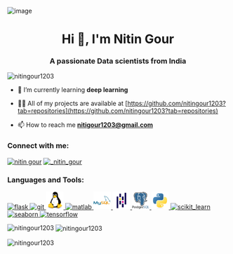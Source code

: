 

![image](https://user-images.githubusercontent.com/48796009/226279311-aecff18b-e492-4b25-9bad-59a85790107f.png)



<h1 align="center">Hi 👋, I'm Nitin Gour</h1>
<h3 align="center">A passionate Data scientists from India</h3>



<p align="left"> <img src="https://komarev.com/ghpvc/?username=nitingour1203&label=Profile%20views&color=0e75b6&style=flat" alt="nitingour1203" /> </p>

- 🌱 I’m currently learning **deep learning**

- 👨‍💻 All of my projects are available at [https://github.com/nitingour1203?tab=repositories](https://github.com/nitingour1203?tab=repositories)

- 📫 How to reach me **nitigour1203@gmail.com**

<h3 align="left">Connect with me:</h3>
<p align="left">
<a href="https://kaggle.com/nitin gour" target="blank"><img align="center" src="https://raw.githubusercontent.com/rahuldkjain/github-profile-readme-generator/master/src/images/icons/Social/kaggle.svg" alt="nitin gour" height="30" width="40" /></a>
<a href="https://instagram.com/_nitin_gour" target="blank"><img align="center" src="https://raw.githubusercontent.com/rahuldkjain/github-profile-readme-generator/master/src/images/icons/Social/instagram.svg" alt="_nitin_gour" height="30" width="40" /></a>
</p>

<h3 align="left">Languages and Tools:</h3>
<p align="left"> <a href="https://flask.palletsprojects.com/" target="_blank" rel="noreferrer"> <img src="https://www.vectorlogo.zone/logos/pocoo_flask/pocoo_flask-icon.svg" alt="flask" width="40" height="40"/> </a> <a href="https://git-scm.com/" target="_blank" rel="noreferrer"> <img src="https://www.vectorlogo.zone/logos/git-scm/git-scm-icon.svg" alt="git" width="40" height="40"/> </a> <a href="https://www.linux.org/" target="_blank" rel="noreferrer"> <img src="https://raw.githubusercontent.com/devicons/devicon/master/icons/linux/linux-original.svg" alt="linux" width="40" height="40"/> </a> <a href="https://www.mathworks.com/" target="_blank" rel="noreferrer"> <img src="https://upload.wikimedia.org/wikipedia/commons/2/21/Matlab_Logo.png" alt="matlab" width="40" height="40"/> </a> <a href="https://www.mysql.com/" target="_blank" rel="noreferrer"> <img src="https://raw.githubusercontent.com/devicons/devicon/master/icons/mysql/mysql-original-wordmark.svg" alt="mysql" width="40" height="40"/> </a> <a href="https://pandas.pydata.org/" target="_blank" rel="noreferrer"> <img src="https://raw.githubusercontent.com/devicons/devicon/2ae2a900d2f041da66e950e4d48052658d850630/icons/pandas/pandas-original.svg" alt="pandas" width="40" height="40"/> </a> <a href="https://www.postgresql.org" target="_blank" rel="noreferrer"> <img src="https://raw.githubusercontent.com/devicons/devicon/master/icons/postgresql/postgresql-original-wordmark.svg" alt="postgresql" width="40" height="40"/> </a> <a href="https://www.python.org" target="_blank" rel="noreferrer"> <img src="https://raw.githubusercontent.com/devicons/devicon/master/icons/python/python-original.svg" alt="python" width="40" height="40"/> </a> <a href="https://scikit-learn.org/" target="_blank" rel="noreferrer"> <img src="https://upload.wikimedia.org/wikipedia/commons/0/05/Scikit_learn_logo_small.svg" alt="scikit_learn" width="40" height="40"/> </a> <a href="https://seaborn.pydata.org/" target="_blank" rel="noreferrer"> <img src="https://seaborn.pydata.org/_images/logo-mark-lightbg.svg" alt="seaborn" width="40" height="40"/> </a> <a href="https://www.tensorflow.org" target="_blank" rel="noreferrer"> <img src="https://www.vectorlogo.zone/logos/tensorflow/tensorflow-icon.svg" alt="tensorflow" width="40" height="40"/> </a> </p>

<p><img align="left" src="https://github-readme-stats.vercel.app/api/top-langs?username=nitingour1203&show_icons=true&locale=en&layout=compact" alt="nitingour1203" /></p>

<p>&nbsp;<img align="center" src="https://github-readme-stats.vercel.app/api?username=nitingour1203&show_icons=true&locale=en" alt="nitingour1203" /></p>

<p><img align="center" src="https://github-readme-streak-stats.herokuapp.com/?user=nitingour1203&" alt="nitingour1203" /></p>


